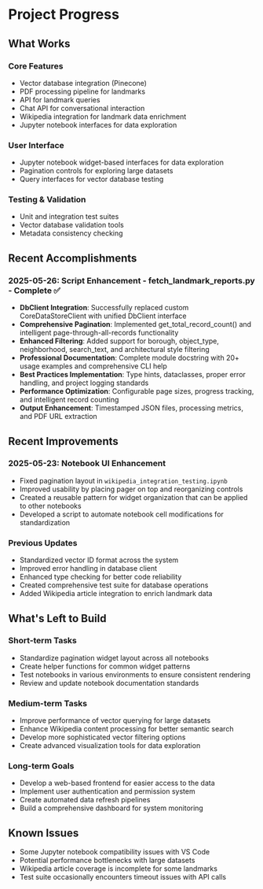 # Project Progress

## What Works

### Core Features

- Vector database integration (Pinecone)
- PDF processing pipeline for landmarks
- API for landmark queries
- Chat API for conversational interaction
- Wikipedia integration for landmark data enrichment
- Jupyter notebook interfaces for data exploration

### User Interface

- Jupyter notebook widget-based interfaces for data exploration
- Pagination controls for exploring large datasets
- Query interfaces for vector database testing

### Testing & Validation

- Unit and integration test suites
- Vector database validation tools
- Metadata consistency checking

## Recent Accomplishments

### 2025-05-26: Script Enhancement - fetch_landmark_reports.py - Complete ✅

- **DbClient Integration**: Successfully replaced custom CoreDataStoreClient with unified DbClient interface
- **Comprehensive Pagination**: Implemented get_total_record_count() and intelligent page-through-all-records functionality
- **Enhanced Filtering**: Added support for borough, object_type, neighborhood, search_text, and architectural style filtering
- **Professional Documentation**: Complete module docstring with 20+ usage examples and comprehensive CLI help
- **Best Practices Implementation**: Type hints, dataclasses, proper error handling, and project logging standards
- **Performance Optimization**: Configurable page sizes, progress tracking, and intelligent record counting
- **Output Enhancement**: Timestamped JSON files, processing metrics, and PDF URL extraction

## Recent Improvements

### 2025-05-23: Notebook UI Enhancement

- Fixed pagination layout in `wikipedia_integration_testing.ipynb`
- Improved usability by placing pager on top and reorganizing controls
- Created a reusable pattern for widget organization that can be applied to other notebooks
- Developed a script to automate notebook cell modifications for standardization

### Previous Updates

- Standardized vector ID format across the system
- Improved error handling in database client
- Enhanced type checking for better code reliability
- Created comprehensive test suite for database operations
- Added Wikipedia article integration to enrich landmark data

## What's Left to Build

### Short-term Tasks

- Standardize pagination widget layout across all notebooks
- Create helper functions for common widget patterns
- Test notebooks in various environments to ensure consistent rendering
- Review and update notebook documentation standards

### Medium-term Tasks

- Improve performance of vector querying for large datasets
- Enhance Wikipedia content processing for better semantic search
- Develop more sophisticated vector filtering options
- Create advanced visualization tools for data exploration

### Long-term Goals

- Develop a web-based frontend for easier access to the data
- Implement user authentication and permission system
- Create automated data refresh pipelines
- Build a comprehensive dashboard for system monitoring

## Known Issues

- Some Jupyter notebook compatibility issues with VS Code
- Potential performance bottlenecks with large datasets
- Wikipedia article coverage is incomplete for some landmarks
- Test suite occasionally encounters timeout issues with API calls
